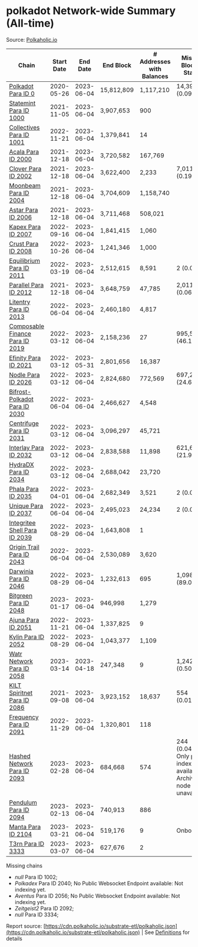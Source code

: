 # polkadot Network-wide Summary (All-time)

Source: [Polkaholic.io](https://polkaholic.io)


| Chain            | Start Date | End Date | End Block | # Addresses with Balances | Missing Blocks / Status |
| ---------------- | ---------- | ---------| --------- | ------------------------- | ----------------------- |
| [Polkadot Para ID 0](/polkadot/0-polkadot) | 2020-05-26 | 2023-06-04 | 15,812,809 |  1,117,210 | 14,399 (0.09%)  |
| [Statemint Para ID 1000](/polkadot/1000-statemint) | 2021-11-05 | 2023-06-04 | 3,907,653 |  900 |    |
| [Collectives Para ID 1001](/polkadot/1001-collectives) | 2022-11-21 | 2023-06-04 | 1,379,841 |  14 |    |
| [Acala Para ID 2000](/polkadot/2000-acala) | 2021-12-18 | 2023-06-04 | 3,720,582 |  167,769 |    |
| [Clover Para ID 2002](/polkadot/2002-clover) | 2021-12-18 | 2023-06-04 | 3,622,400 |  2,233 | 7,011 (0.19%)  |
| [Moonbeam Para ID 2004](/polkadot/2004-moonbeam) | 2021-12-18 | 2023-06-04 | 3,704,609 |  1,158,740 |    |
| [Astar Para ID 2006](/polkadot/2006-astar) | 2021-12-18 | 2023-06-04 | 3,711,468 |  508,021 |    |
| [Kapex Para ID 2007](/polkadot/2007-kapex) | 2022-09-16 | 2023-06-04 | 1,841,415 |  1,060 |    |
| [Crust Para ID 2008](/polkadot/2008-crust) | 2022-10-26 | 2023-06-04 | 1,241,346 |  1,000 |    |
| [Equilibrium Para ID 2011](/polkadot/2011-equilibrium) | 2022-03-19 | 2023-06-04 | 2,512,615 |  8,591 | 2 (0.00%)  |
| [Parallel Para ID 2012](/polkadot/2012-parallel) | 2021-12-18 | 2023-06-04 | 3,648,759 |  47,785 | 2,011 (0.06%)  |
| [Litentry Para ID 2013](/polkadot/2013-litentry) | 2022-06-04 | 2023-06-04 | 2,460,180 |  4,817 |    |
| [Composable Finance Para ID 2019](/polkadot/2019-composable) | 2022-03-12 | 2023-06-04 | 2,158,236 |  27 | 995,529 (46.13%)  |
| [Efinity Para ID 2021](/polkadot/2021-efinity) | 2022-03-12 | 2023-05-31 | 2,801,656 |  16,387 |    |
| [Nodle Para ID 2026](/polkadot/2026-nodle) | 2022-03-12 | 2023-06-04 | 2,824,680 |  772,569 | 697,249 (24.68%)  |
| [Bifrost-Polkadot Para ID 2030](/polkadot/2030-bifrost-dot) | 2022-06-04 | 2023-06-04 | 2,466,627 |  4,548 |    |
| [Centrifuge Para ID 2031](/polkadot/2031-centrifuge) | 2022-03-12 | 2023-06-04 | 3,096,297 |  45,721 |    |
| [Interlay Para ID 2032](/polkadot/2032-interlay) | 2022-03-12 | 2023-06-04 | 2,838,588 |  11,898 | 621,626 (21.90%)  |
| [HydraDX Para ID 2034](/polkadot/2034-hydradx) | 2022-03-12 | 2023-06-04 | 2,688,042 |  23,720 |    |
| [Phala Para ID 2035](/polkadot/2035-phala) | 2022-04-01 | 2023-06-04 | 2,682,349 |  3,521 | 2 (0.00%)  |
| [Unique Para ID 2037](/polkadot/2037-unique) | 2022-06-04 | 2023-06-04 | 2,495,023 |  24,234 | 2 (0.00%)  |
| [Integritee Shell Para ID 2039](/polkadot/2039-integritee-shell) | 2022-08-29 | 2023-06-04 | 1,643,808 |  1 |    |
| [Origin Trail Para ID 2043](/polkadot/2043-origintrail) | 2022-06-04 | 2023-06-04 | 2,530,089 |  3,620 |    |
| [Darwinia Para ID 2046](/polkadot/2046-darwinia) | 2022-08-29 | 2023-06-04 | 1,232,613 |  695 | 1,098,150 (89.09%)  |
| [Bitgreen Para ID 2048](/polkadot/2048-bitgreen) | 2023-01-17 | 2023-06-04 | 946,998 |  1,279 |    |
| [Ajuna Para ID 2051](/polkadot/2051-ajuna) | 2022-11-21 | 2023-06-04 | 1,337,825 |  9 |    |
| [Kylin Para ID 2052](/polkadot/2052-kylin) | 2022-08-29 | 2023-06-04 | 1,043,377 |  1,109 |    |
| [Watr Network Para ID 2058](/polkadot/2058-watr) | 2023-03-14 | 2023-04-18 | 247,348 |  9 | 1,242 (0.50%)  |
| [KILT Spiritnet Para ID 2086](/polkadot/2086-kilt) | 2021-09-08 | 2023-06-04 | 3,923,152 |  18,637 | 554 (0.01%)  |
| [Frequency Para ID 2091](/polkadot/2091-frequency) | 2022-11-29 | 2023-06-04 | 1,320,801 |  118 |    |
| [Hashed Network Para ID 2093](/polkadot/2093-hashed) | 2023-02-28 | 2023-06-04 | 684,668 |  574 | 244 (0.04%) Only partial index available: Archive node unavailable |
| [Pendulum Para ID 2094](/polkadot/2094-pendulum) | 2023-02-13 | 2023-06-04 | 740,913 |  886 |    |
| [Manta Para ID 2104](/polkadot/2104-manta) | 2023-03-21 | 2023-06-04 | 519,176 |  9 |   Onboarding |
| [T3rn Para ID 3333](/polkadot/3333-t3rn) | 2023-03-07 | 2023-06-04 | 627,676 |  2 |    |

Missing chains


* *null* Para ID 1002; 
* *Polkadex* Para ID 2040; No Public Websocket Endpoint available: Not indexing yet.
* *Aventus* Para ID 2056; No Public Websocket Endpoint available: Not indexing yet.
* *Zeitgeist2* Para ID 2092; 
* *null* Para ID 3334; 

Report source: [https://cdn.polkaholic.io/substrate-etl/polkaholic.json](https://cdn.polkaholic.io/substrate-etl/polkaholic.json) | See [Definitions](/DEFINITIONS.md) for details
